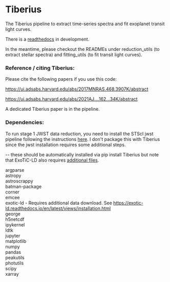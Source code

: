 # Tiberius
The Tiberius pipeline to extract time-series spectra and fit exoplanet transit light curves.

There is a [readthedocs](https://tiberius.readthedocs.io/en/latest/) in development.

In the meantime, please checkout the READMEs under reduction_utils (to extract stellar spectra) and fitting_utils (to fit transit light curves).


### Reference / citing Tiberius:

Please cite the following papers if you use this code: <br>

https://ui.adsabs.harvard.edu/abs/2017MNRAS.468.3907K/abstract <br>

https://ui.adsabs.harvard.edu/abs/2021AJ....162...34K/abstract <br>

A dedicated Tiberius paper is in the pipeline.


### Dependencies:

To run stage 1 JWST data reduction, you need to install the STScI jwst pipeline following the instructions [here](https://jwst-pipeline.readthedocs.io/en/stable/index.html). I don't package this with Tiberius since the jwst installation requires some additional steps.  

 -- these should be automatically installed via pip install Tiberius but note that ExoTiC-LD also requires [additional files](https://exotic-ld.readthedocs.io/en/latest/views/installation.html). <br>

 argparse <br>
 astropy <br>
 astroscrappy <br>
 batman-package <br>
 corner <br>
 emcee <br>
 exotic-ld - Requires additional data download. See https://exotic-ld.readthedocs.io/en/latest/views/installation.html <br>
 george <br>
 h5netcdf <br>
 ipykernel <br>
 ldtk <br>
 jupyter <br>
 matplotlib <br>
 numpy <br>
 pandas <br>
 peakutils <br>
 photutils <br>
 scipy <br>
 xarray <br>
